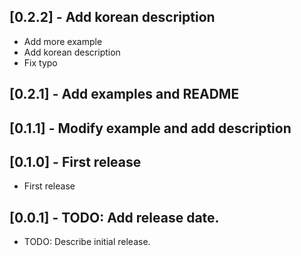 ## [0.2.2] - Add korean description

- Add more example
- Add korean description
- Fix typo

## [0.2.1] - Add examples and README

## [0.1.1] - Modify example and add description

## [0.1.0] - First release

- First release

## [0.0.1] - TODO: Add release date.
* TODO: Describe initial release.
